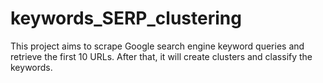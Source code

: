 # keywords_SERP_clustering

This project aims to scrape Google search engine keyword queries and retrieve the first 10 URLs. After that, it will create clusters and classify the keywords.
